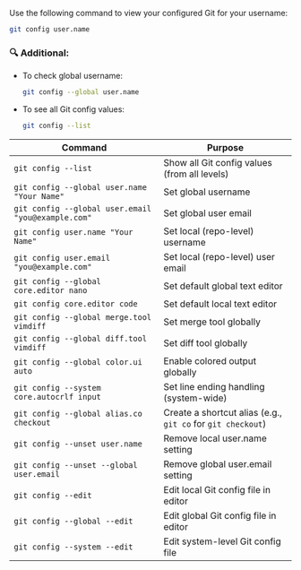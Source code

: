 
Use the following command to view your configured Git for your username:
```bash
git config user.name
```
### 🔍 Additional:
- To check global username:
    ```bash
    git config --global user.name
    ```
- To see all Git config values:
    ```bash
    git config --list
    ```

| **Command**                                        | **Purpose**                                                 |
| -------------------------------------------------- | ----------------------------------------------------------- |
| `git config --list`                                | Show all Git config values (from all levels)                |
| `git config --global user.name "Your Name"`        | Set global username                                         |
| `git config --global user.email "you@example.com"` | Set global user email                                       |
| `git config user.name "Your Name"`                 | Set local (repo-level) username                             |
| `git config user.email "you@example.com"`          | Set local (repo-level) user email                           |
| `git config --global core.editor nano`             | Set default global text editor                              |
| `git config core.editor code`                      | Set default local text editor                               |
| `git config --global merge.tool vimdiff`           | Set merge tool globally                                     |
| `git config --global diff.tool vimdiff`            | Set diff tool globally                                      |
| `git config --global color.ui auto`                | Enable colored output globally                              |
| `git config --system core.autocrlf input`          | Set line ending handling (system-wide)                      |
| `git config --global alias.co checkout`            | Create a shortcut alias (e.g., `git co` for `git checkout`) |
| `git config --unset user.name`                     | Remove local user.name setting                              |
| `git config --unset --global user.email`           | Remove global user.email setting                            |
| `git config --edit`                                | Edit local Git config file in editor                        |
| `git config --global --edit`                       | Edit global Git config file in editor                       |
| `git config --system --edit`                       | Edit system-level Git config file                           |
